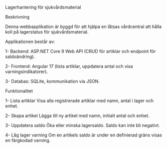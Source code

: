 ﻿Lagerhantering för sjukvårdsmaterial

Beskrivning

Denna webbapplikation är byggd för att hjälpa en låtsas vårdcentral att hålla koll på lagerstatus för sjukvårdsmaterial.

Applikationen består av:

1- Backend: ASP.NET Core 9 Web API (CRUD för artiklar och endpoint för saldoändring).

2- Frontend: Angular 17 (lista artiklar, uppdatera antal och visa varningsindikatorer).

3- Databas: SQLite, kommunikation via JSON.

Funktionalitet

1- Lista artiklar
Visa alla registrerade artiklar med namn, antal i lager och enhet.

2- Skapa artikel
Lägga till ny artikel med namn, initialt antal och enhet.

3- Uppdatera saldo
Öka eller minska lagersaldo. Saldo kan inte bli negativt.

4- Låg lager varning
Om en artikels saldo är under en definierad gräns visas en färgkodad varning.